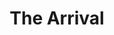 ---
draft: false
slug: the-arrival-cd14889d
title: The Arrival
type: books
params:
  book_title: The Arrival
  tags:
    - adult fiction
    - contemporary
    - fantasy
    - fiction
    - lgbtq-plus
    - male-male romance
    - paranormal
    - queer
    - romance
    - vampires
  cover: https://images-na.ssl-images-amazon.com/images/S/compressed.photo.goodreads.com/books/1651335853i/60908297.jpg
  isbn: '9781735589886'
  goodreads_link: https://www.goodreads.com/book/show/60908297-the-arrival
  authors:
    - Karla Nikole
  publishers:
    - Karla Nikole Publishing
  page_count: '150'
  short_book_description: The vampire comfort read you didn’t know you needed. Nino and Haruka are starting their family with the pending arrival of a new baby, but it’s freaking Nino out a little.
  russian_translation_status: unknown
  series: Lore & Lust
  languages:
    - Английский
  book_description: 'The vampire comfort read you didn’t know you needed. Nino and Haruka are starting their family with the pending arrival of a new baby, but it’s freaking Nino out a little. Old wounds and complicated familial relationships come to a head, and the two vampires must work together to smooth things out before they become fathers. The Arrival is the first Lore and Lust novella and follows the perspective of Nino and Haruka across the span of Lore and Lust Book Three: The Awakening, and beyond.'
  russian_audioversion: false
---